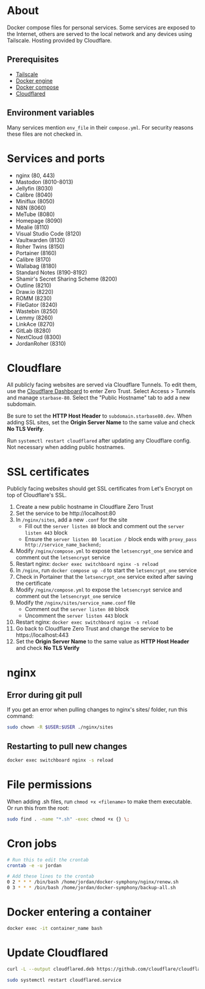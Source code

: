 # About

Docker compose files for personal services. Some services are exposed to the Internet, others are served to the local network and any devices using Tailscale. Hosting provided by Cloudflare.

## Prerequisites

- [Tailscale](https://tailscale.com/download/)
- [Docker engine](https://docs.docker.com/engine/install/)
- [Docker compose](https://docs.docker.com/compose/install/)
- [Cloudflared](https://developers.cloudflare.com/cloudflare-one/connections/connect-apps/install-and-setup/installation)

## Environment variables

Many services mention `env_file` in their `compose.yml`. For security reasons these files are not checked in.

# Services and ports

- nginx (80, 443)
- Mastodon (8010-8013)
- Jellyfin (8030)
- Calibre (8040)
- Miniflux (8050)
- N8N (8060)
- MeTube (8080)
- Homepage (8090)
- Mealie (8110)
- Visual Studio Code (8120)
- Vaultwarden (8130)
- Roher Twins (8150)
- Portainer (8160)
- Calibre (8170)
- Wallabag (8180)
- Standard Notes (8190-8192)
- Shamir's Secret Sharing Scheme (8200)
- Outline (8210)
- Draw.io (8220)
- ROMM (8230)
- FileGator (8240)
- Wastebin (8250)
- Lemmy (8260)
- LinkAce (8270)
- GitLab (8280)
- NextCloud (8300)
- JordanRoher (8310)

# Cloudflare

All publicly facing websites are served via Cloudflare Tunnels. To edit them, use the [Cloudflare Dashboard](https://dash.cloudflare.com) to enter Zero Trust. Select Access > Tunnels and manage `starbase-80`. Select the "Public Hostname" tab to add a new subdomain.

Be sure to set the **HTTP Host Header** to `subdomain.starbase80.dev`. When adding SSL sites, set the **Origin Server Name** to the same value and check **No TLS Verify**.

Run `systemctl restart cloudflared` after updating any Cloudflare config. Not necessary when adding public hostnames.

# SSL certificates

Publicly facing websites should get SSL certificates from Let's Encrypt on top of Cloudflare's SSL.

1. Create a new public hostname in Cloudflare Zero Trust
1. Set the service to be http://localhost:80
1. In `/nginx/sites`, add a new `.conf` for the site
    - Fill out the `server listen 80` block and comment out the `server listen 443` block
    - Ensure the `server listen 80 location /` block ends with `proxy_pass http://service_name_backend;`
1. Modify `/nginx/compose.yml` to expose the `letsencrypt_one` service and comment out the `letsencrypt` service
1. Restart nginx: `docker exec switchboard nginx -s reload`
1. In `/nginx`, run `docker compose up -d` to start the `letsencrypt_one` service
1. Check in Portainer that the `letsencrypt_one` service exited after saving the certificate
1. Modify `/nginx/compose.yml` to expose the `letsencrypt` service and comment out the `letsencrypt_one` service
1. Modify the `/nginx/sites/service_name.conf` file
    - Comment out the `server listen 80` block
    - Uncomment the `server listen 443` block
1. Restart nginx: `docker exec switchboard nginx -s reload`
1. Go back to Cloudflare Zero Trust and change the service to be https://localhost:443
1. Set the **Origin Server Name** to the same value as **HTTP Host Header** and check **No TLS Verify**

# nginx

## Error during git pull
If you get an error when pulling changes to nginx's sites/ folder, run this command:

``` bash
sudo chown -R $USER:$USER ./nginx/sites
```

## Restarting to pull new changes

``` bash
docker exec switchboard nginx -s reload
```

# File permissions

When adding .sh files, run `chmod +x <filename>` to make them executable. Or run this from the root:

``` bash
sudo find . -name "*.sh" -exec chmod +x {} \;
```

# Cron jobs

``` bash
# Run this to edit the crontab
crontab -e -u jordan

# Add these lines to the crontab
0 2 * * * /bin/bash /home/jordan/docker-symphony/nginx/renew.sh
0 3 * * * /bin/bash /home/jordan/docker-symphony/backup-all.sh
```

# Docker entering a container

``` bash
docker exec -it container_name bash
```

# Update Cloudflared

``` bash
curl -L --output cloudflared.deb https://github.com/cloudflare/cloudflared/releases/latest/download/cloudflared-linux-amd64.deb && sudo dpkg -i cloudflared.deb

sudo systemctl restart cloudflared.service
```